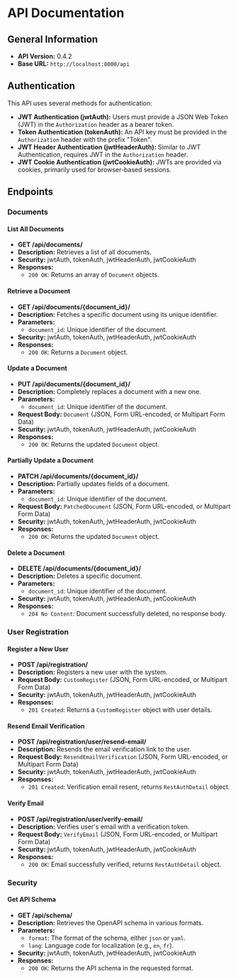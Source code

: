 # API Documentation

## General Information

- **API Version:** 0.4.2
- **Base URL:** `http://localhost:8000/api`

## Authentication

This API uses several methods for authentication:
- **JWT Authentication (jwtAuth):** Users must provide a JSON Web Token (JWT) in the `Authorization` header as a bearer token.
- **Token Authentication (tokenAuth):** An API key must be provided in the `Authorization` header with the prefix "Token".
- **JWT Header Authentication (jwtHeaderAuth):** Similar to JWT Authentication, requires JWT in the `Authorization` header.
- **JWT Cookie Authentication (jwtCookieAuth):** JWTs are provided via cookies, primarily used for browser-based sessions.

## Endpoints

### Documents

#### List All Documents
- **GET /api/documents/**
- **Description:** Retrieves a list of all documents.
- **Security:** jwtAuth, tokenAuth, jwtHeaderAuth, jwtCookieAuth
- **Responses:**
  - `200 OK`: Returns an array of `Document` objects.

#### Retrieve a Document
- **GET /api/documents/{document_id}/**
- **Description:** Fetches a specific document using its unique identifier.
- **Parameters:**
  - `document_id`: Unique identifier of the document.
- **Security:** jwtAuth, tokenAuth, jwtHeaderAuth, jwtCookieAuth
- **Responses:**
  - `200 OK`: Returns a `Document` object.

#### Update a Document
- **PUT /api/documents/{document_id}/**
- **Description:** Completely replaces a document with a new one.
- **Parameters:**
  - `document_id`: Unique identifier of the document.
- **Request Body:** `Document` (JSON, Form URL-encoded, or Multipart Form Data)
- **Security:** jwtAuth, tokenAuth, jwtHeaderAuth, jwtCookieAuth
- **Responses:**
  - `200 OK`: Returns the updated `Document` object.

#### Partially Update a Document
- **PATCH /api/documents/{document_id}/**
- **Description:** Partially updates fields of a document.
- **Parameters:**
  - `document_id`: Unique identifier of the document.
- **Request Body:** `PatchedDocument` (JSON, Form URL-encoded, or Multipart Form Data)
- **Security:** jwtAuth, tokenAuth, jwtHeaderAuth, jwtCookieAuth
- **Responses:**
  - `200 OK`: Returns the updated `Document` object.

#### Delete a Document
- **DELETE /api/documents/{document_id}/**
- **Description:** Deletes a specific document.
- **Parameters:**
  - `document_id`: Unique identifier of the document.
- **Security:** jwtAuth, tokenAuth, jwtHeaderAuth, jwtCookieAuth
- **Responses:**
  - `204 No Content`: Document successfully deleted, no response body.

### User Registration

#### Register a New User
- **POST /api/registration/**
- **Description:** Registers a new user with the system.
- **Request Body:** `CustomRegister` (JSON, Form URL-encoded, or Multipart Form Data)
- **Security:** jwtAuth, tokenAuth, jwtHeaderAuth, jwtCookieAuth
- **Responses:**
  - `201 Created`: Returns a `CustomRegister` object with user details.

#### Resend Email Verification
- **POST /api/registration/user/resend-email/**
- **Description:** Resends the email verification link to the user.
- **Request Body:** `ResendEmailVerification` (JSON, Form URL-encoded, or Multipart Form Data)
- **Security:** jwtAuth, tokenAuth, jwtHeaderAuth, jwtCookieAuth
- **Responses:**
  - `201 Created`: Verification email resent, returns `RestAuthDetail` object.

#### Verify Email
- **POST /api/registration/user/verify-email/**
- **Description:** Verifies user's email with a verification token.
- **Request Body:** `VerifyEmail` (JSON, Form URL-encoded, or Multipart Form Data)
- **Security:** jwtAuth, tokenAuth, jwtHeaderAuth, jwtCookieAuth
- **Responses:**
  - `200 OK`: Email successfully verified, returns `RestAuthDetail` object.

### Security

#### Get API Schema
- **GET /api/schema/**
- **Description:** Retrieves the OpenAPI schema in various formats.
- **Parameters:**
  - `format`: The format of the schema, either `json` or `yaml`.
  - `lang`: Language code for localization (e.g., `en`, `fr`).
- **Security:** jwtAuth, tokenAuth, jwtHeaderAuth, jwtCookieAuth
- **Responses:**
  - `200 OK`: Returns the API schema in the requested format.
